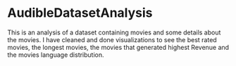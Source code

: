 # AudibleDatasetAnalysis
This is an analysis of a dataset containing movies and some details about the movies. I have cleaned and done visualizations to see the best rated movies, the longest movies, the movies that generated highest Revenue and the movies language distribution.
